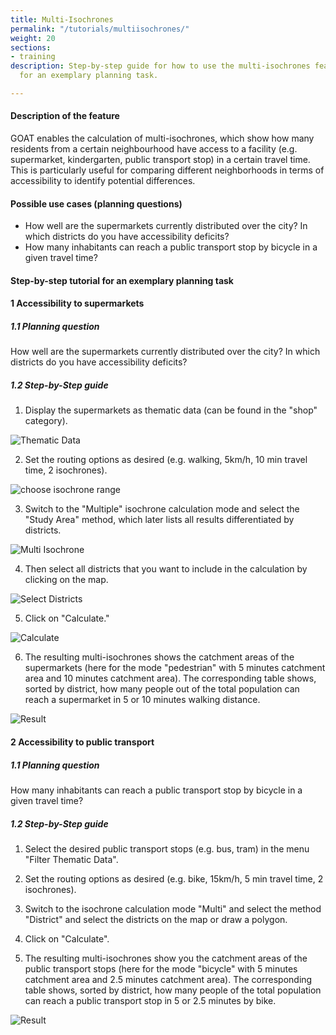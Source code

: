```yaml
---
title: Multi-Isochrones
permalink: "/tutorials/multiisochrones/"
weight: 20
sections:
- training
description: Step-by-step guide for how to use the multi-isochrones feature in GOAT
  for an exemplary planning task.

---
```

#### Description of the feature

GOAT enables the calculation of multi-isochrones, which show how many residents from a certain neighbourhood have access to a facility (e.g. supermarket, kindergarten, public transport stop) in a certain travel time. This is particularly useful for comparing different neighborhoods in terms of accessibility to identify potential differences.

#### Possible use cases (planning questions)

* How well are the supermarkets currently distributed over the city? In which districts do you have accessibility deficits?
* How many inhabitants can reach a public transport stop by bicycle in a given travel time?

#### Step-by-step tutorial for an exemplary planning task

#### 1 Accessibility to supermarkets

##### 1.1 Planning question

How well are the supermarkets currently distributed over the city? In which districts do you have accessibility deficits?

##### 1.2 Step-by-Step guide

1. Display the supermarkets as thematic data (can be found in the "shop" category).

<img src="/images/tutorials/Isochrone/amenity_supermarket_en.webp"  alt="Thematic Data" style="max-height:400px;"/>

2. Set the routing options as desired (e.g. walking, 5km/h, 10 min travel time, 2 isochrones).
   
<img src="/images/tutorials/Isochrone/isochrone_settings_en.webp"  alt="choose isochrone range" style="max-height:220px;"/>

3. Switch to the "Multiple" isochrone calculation mode and select the "Study Area" method, which later lists all results differentiated by districts.

<img src="/images/tutorials/Multiisochrones/multi_en.webp"  alt="Multi Isochrone" style="max-height:200px;"/>

4. Then select all districts that you want to include in the calculation by clicking on the map.

<img src="/images/tutorials/Multiisochrones/select_study_area_en.webp"  alt="Select Districts"/>

5. Click on "Calculate."

<img src="/images/tutorials/Multiisochrones/calculate_en.webp"  alt="Calculate" style="max-height:220px;"/>

6. The resulting multi-isochrones shows the catchment areas of the supermarkets (here for the mode "pedestrian" with 5 minutes catchment area and 10 minutes catchment area). The corresponding table shows, sorted by district, how many people out of the total population can reach a supermarket in 5 or 10 minutes walking distance.

<img src="/images/tutorials/Multiisochrones/result_multiisochrone_en.webp"  alt="Result" />

#### 2 Accessibility to public transport

##### 1.1 Planning question

How many inhabitants can reach a public transport stop by bicycle in a given travel time?

##### 1.2 Step-by-Step guide

1. Select the desired public transport stops (e.g. bus, tram) in the menu "Filter Thematic Data". 
   
2. Set the routing options as desired (e.g. bike, 15km/h, 5 min travel time, 2 isochrones). 
   
3. Switch to the isochrone calculation mode "Multi" and select the method "District" and select the districts on the map or draw a polygon.
   
4. Click on "Calculate". 
   
5. The resulting multi-isochrones show you the catchment areas of the public transport stops (here for the mode "bicycle" with 5 minutes catchment area and 2.5 minutes catchment area). The corresponding table shows, sorted by district, how many people of the total population can reach a public transport stop in 5 or 2.5 minutes by bike.

<img src="/images/tutorials/Multiisochrones/result_multiisochrone_öv_en.webp"  alt="Result" />
